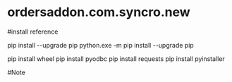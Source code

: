 # ordersaddon.com.syncro.new

#install reference

pip install --upgrade pip
python.exe -m pip install --upgrade pip

pip install wheel
pip install pyodbc
pip install requests
pip install pyinstaller


#Note

